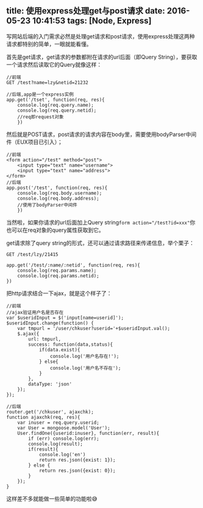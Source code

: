 title: 使用express处理get与post请求
date: 2016-05-23 10:41:53
tags: [Node, Express]
---

写网站后端的入门需求必然是处理get请求和post请求，使用express处理这两种请求都特别的简单，一眼就能看懂。

首先是get请求，get请求的参数都附在请求的url后面（即Query String），要获取一个请求然后读取它的Query就像这样：

	//前端
	GET /test?name=lzy&netid=21232

	//后端,app是一个express实例
	app.get('/tset', function(req, res){
		console.log(req.query.name);
		console.log(req.query.netid);
		//req即request对象
		})

然后就是POST请求，post请求的请求内容在body里，需要使用bodyParser中间件（EUX项目已引入）；
	
	//前端
	<form action="/test" method="post">
		<input type="text" name="username">
		<input type="text" name="address">
	</form>
	//后端
	app.post('/test', function(req, res){
		console.log(req.body.username);
		console.log(req.body.address);
		//使用了bodyParser中间件
		})

当然啦，如果你请求的url后面加上Query string`form action="/test?id=xxx"`你也可以在req对象的query属性获取到它。

get请求除了query string的形式，还可以通过请求路径来传递信息，举个栗子：

	GET /test/lzy/21415

	app.get('/test/:name/:netid', function(req, res){
		console.log(req.params.name);
		console.log(req.params.netid);
	})

把http请求结合一下ajax，就是这个样子了：

	//前端
	//ajax验证用户名是否存在
    var $useridInput = $('input[name=userid]');
    $useridInput.change(function() {
        var tmpurl = '/user/chkuser?userid='+$useridInput.val();
        $.ajax({
            url: tmpurl,
            success: function(data,status){
                if(data.exist){
                    console.log('用户名存在!');
                } else{
                    console.log('用户名不存在');
                }
            },
            dataType: 'json'
        });
    });

    //后端
    router.get('/chkuser', ajaxchk);
	function ajaxchk(req, res){
	    var inuser = req.query.userid;
	    var User = mongoose.model('User');
	    User.findOne({userid:inuser}, function(err, result){
	        if (err) console.log(err);
	        console.log(result);
	        if(result){
	            console.log('en')
	            return res.json({exist: 1});
	        } else {
	            return res.json({exist: 0});
	        }
	    });
	}

这样差不多就能做一些简单的功能啦😅
